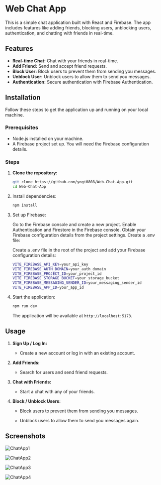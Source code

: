 # Web Chat App

This is a simple chat application built with React and Firebase. The app includes features like adding friends, blocking users, unblocking users, authentication, and chatting with friends in real-time.

## Features

- **Real-time Chat:** Chat with your friends in real-time.
- **Add Friend:** Send and accept friend requests.
- **Block User:** Block users to prevent them from sending you messages.
- **Unblock User:** Unblock users to allow them to send you messages.
- **Authentication:** Secure authentication with Firebase Authentication.

## Installation

Follow these steps to get the application up and running on your local machine.

### Prerequisites

- Node.js installed on your machine.
- A Firebase project set up. You will need the Firebase configuration details.

### Steps

1. **Clone the repository:**

   ```bash
   git clone https://github.com/yogi0808/Web-Chat-App.git
   cd Web-Chat-App
   ```

2. Install dependencies:

   ```bash
   npm install
   ```

3. Set up Firebase:

   Go to the Firebase console and create a new project.
   Enable Authentication and Firestore in the Firebase console.
   Obtain your Firebase configuration details from the project settings.
   Create a .env file:

   Create a .env file in the root of the project and add your Firebase configuration details:

   ```bash
   VITE_FIREBASE_API_KEY=your_api_key
   VITE_FIREBASE_AUTH_DOMAIN=your_auth_domain
   VITE_FIREBASE_PROJECT_ID=your_project_id
   VITE_FIREBASE_STORAGE_BUCKET=your_storage_bucket
   VITE_FIREBASE_MESSAGING_SENDER_ID=your_messaging_sender_id
   VITE_FIREBASE_APP_ID=your_app_id
   ```

4. Start the application:

   ```bash
   npm run dev
   ```

   The application will be available at `http://localhost:5173`.

## Usage

1. **Sign Up / Log In:**

   - Create a new account or log in with an existing account.

2. **Add Friends:**

   - Search for users and send friend requests.

3. **Chat with Friends:**

   - Start a chat with any of your friends.

4. **Block / Unblock Users:**

   - Block users to prevent them from sending you messages.

   - Unblock users to allow them to send you messages again.

## Screenshots

![ChatApp1](https://github.com/yogi0808/Web-Chat-App/assets/148646093/9ad76eb7-608a-4f2e-87b6-08a7ff658a05)

![ChatApp2](https://github.com/yogi0808/Web-Chat-App/assets/148646093/09d91457-2ea5-4569-852b-92271ab353ca)

![ChatApp3](https://github.com/yogi0808/Web-Chat-App/assets/148646093/f40c92ef-af17-4b2a-9502-dc901c2db59a)

![ChatApp4](https://github.com/yogi0808/Web-Chat-App/assets/148646093/8f5bcc9f-0aff-4a66-8906-a1ca9c4fd24f)
